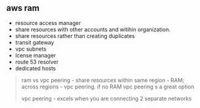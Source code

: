 ## aws ram

- resource access manager
- share resources with other accounts and witihin organization.
- share resources rather than creating duplicates
- transit gateway
- vpc subnets
- lcense manager
- route 53 resolver
- dedicated hosts

> ram vs vpc peering - share resources within same region - RAM; across regions - vpc peering. if no RAM vpc peering s a great option
>
> vpc peering - excels when you are connecting 2 separate networks